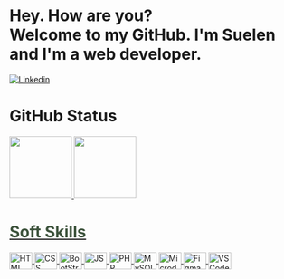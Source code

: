 <h1>Hey. How are you? <br/>
Welcome to my GitHub. I'm Suelen and I'm a web developer.</h1> 

[![Linkedin](https://img.shields.io/badge/LinkedIn-0077B5?style=for-the-badge&logo=linkedin&logoColor=white)](https://www.linkedin.com/in/suelen-santos-6281b1190/)

<h1>GitHub Status</h1>
<div align="left"> 
  <a href="https://github.com/suenoctisay">
  <img height="110em" src="https://github-readme-stats.vercel.app/api?username=suenoctisay&show_icons=true&theme=radical&include_all_commits=true&count_private=true"/>
  <img height="110em" src="https://github-readme-stats.vercel.app/api/top-langs/?username=suenoctisay&layout=compact&langs_count=7&theme=radical"/>
</div>

<h1 style="color: #3D533C;">Soft Skills </h1>
	<img align="center" alt="HTML" height="30" width="40" src="https://cdn.jsdelivr.net/gh/devicons/devicon/icons/html5/html5-plain.svg">
	<img align="center" alt="CSS" height="30" width="40" src="https://cdn.jsdelivr.net/gh/devicons/devicon/icons/css3/css3-plain.svg">
	<img align="center" alt="BootStrap" height="30" width="40" src="https://cdn.jsdelivr.net/gh/devicons/devicon/icons/bootstrap/bootstrap-plain-wordmark.svg">
	<img align="center" alt="JS" height="30" width="40" src="https://cdn.jsdelivr.net/gh/devicons/devicon/icons/javascript/javascript-plain.svg">
	<img align="center" alt="PHP" height="30" width="40" src="https://cdn.jsdelivr.net/gh/devicons/devicon/icons/php/php-plain.svg">
	<img align="center" alt="MySQL" height="30" width="40" src="https://cdn.jsdelivr.net/gh/devicons/devicon/icons/mysql/mysql-plain-wordmark.svg">
	<img align="center" alt="MicrodoftSQLServe" height="30" width="40" src="https://cdn.jsdelivr.net/gh/devicons/devicon/icons/microsoftsqlserver/microsoftsqlserver-plain-wordmark.svg">
	<img align="center" alt="Figma" height="30" width="40" src="https://cdn.jsdelivr.net/gh/devicons/devicon/icons/figma/figma-original.svg">
	<img align="center" alt="VSCode" height="30" width="40" src="https://cdn.jsdelivr.net/gh/devicons/devicon/icons/vscode/vscode-original.svg">
